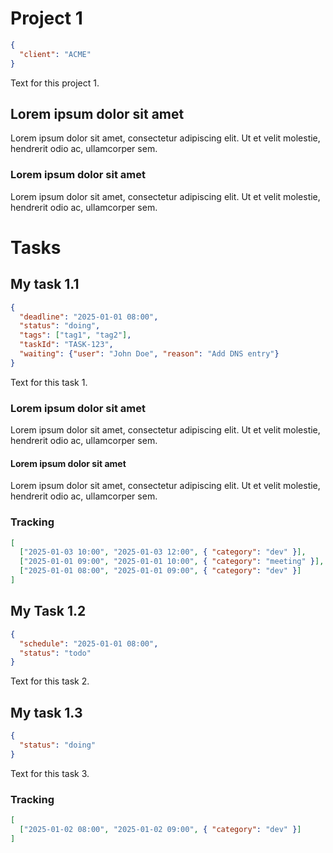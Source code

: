 # Project 1

```json
{
  "client": "ACME"
}
```

Text for this project 1.

## Lorem ipsum dolor sit amet

Lorem ipsum dolor sit amet, consectetur adipiscing elit. Ut et velit molestie, hendrerit odio ac, ullamcorper sem.

### Lorem ipsum dolor sit amet

Lorem ipsum dolor sit amet, consectetur adipiscing elit. Ut et velit molestie, hendrerit odio ac, ullamcorper sem.

# Tasks

## My task 1.1

```json
{
  "deadline": "2025-01-01 08:00",
  "status": "doing",
  "tags": ["tag1", "tag2"],
  "taskId": "TASK-123",
  "waiting": {"user": "John Doe", "reason": "Add DNS entry"}
}
```

Text for this task 1.

### Lorem ipsum dolor sit amet

Lorem ipsum dolor sit amet, consectetur adipiscing elit. Ut et velit molestie, hendrerit odio ac, ullamcorper sem.

#### Lorem ipsum dolor sit amet

Lorem ipsum dolor sit amet, consectetur adipiscing elit. Ut et velit molestie, hendrerit odio ac, ullamcorper sem.

### Tracking

```json
[
  ["2025-01-03 10:00", "2025-01-03 12:00", { "category": "dev" }],
  ["2025-01-01 09:00", "2025-01-01 10:00", { "category": "meeting" }],
  ["2025-01-01 08:00", "2025-01-01 09:00", { "category": "dev" }]
]
```

## My Task 1.2

```json
{
  "schedule": "2025-01-01 08:00",
  "status": "todo"
}
```

Text for this task 2.

## My task 1.3

```json
{
  "status": "doing"
}
```

Text for this task 3.

### Tracking

```json
[
  ["2025-01-02 08:00", "2025-01-02 09:00", { "category": "dev" }]
]
```
